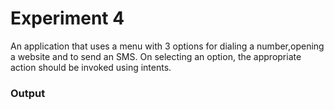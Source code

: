 # Experiment 4

An application that uses a menu with 3 options for dialing a number,opening a website and to send an SMS. On selecting an option, the appropriate action should be invoked using intents.

### Output
